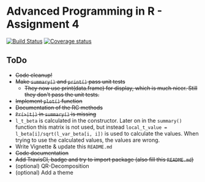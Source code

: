 # Advanced Programming in R - Assignment 4
[![Build Status](https://travis-ci.org/AnnalenaE/advanced-r-4.svg?branch=master)](https://travis-ci.org/AnnalenaE/advanced-r-4)
[![Coverage status](https://codecov.io/gh/AnnalenaE/advanced-r-4/branch/master/graph/badge.svg)](https://codecov.io/github/AnnalenaE/advanced-r-4?branch=master)

## ToDo
- ~~Code cleanup!~~
- ~~Make `summary()` and `print()` pass unit tests~~
  - ~~They now use print(data.frame) for display, which is much nicer. Still they don't pass the unit tests.~~
- ~~Implement `plot()` function~~
- ~~Documentation of the RC methods~~
- ~~`Pr(>|t|)` in `summary()` is missing~~
- `l_t_beta` is calculated in the constructor. Later on in the `summary()` function this matrix is not used, but instead `local_t_value = l_beta[i]/sqrt(l_var_beta[i, i])` is used to calculate the values. When trying to use the calculated values, the values are wrong.
- Write Vignette & update this `README.md`
- ~~Code documentation~~
- ~~Add TravisCI, badge and try to import package (also fill this `README.md`)~~
- (optional) QR-Decomposition
- (optional) Add a theme
